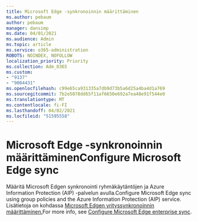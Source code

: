 ```yaml
---
title: Microsoft Edge -synkronoinnin määrittäminen
ms.author: pebaum
author: pebaum
manager: dansimp
ms.date: 04/01/2021
ms.audience: Admin
ms.topic: article
ms.service: o365-administration
ROBOTS: NOINDEX, NOFOLLOW
localization_priority: Priority
ms.collection: Adm_O365
ms.custom:
- "9137"
- "9004431"
ms.openlocfilehash: c99e65ca931335a7db9d73b5a6d25a4ba4d1a769
ms.sourcegitcommit: 7b2e5078dd65f11af6650e692a7ea48e91f544e0
ms.translationtype: MT
ms.contentlocale: fi-FI
ms.lasthandoff: 04/02/2021
ms.locfileid: "51595558"
---
```

# <a name="configure-microsoft-edge-sync"></a><span data-ttu-id="da7c4-102">Microsoft Edge -synkronoinnin määrittäminen</span><span class="sxs-lookup"><span data-stu-id="da7c4-102">Configure Microsoft Edge sync</span></span>

<span data-ttu-id="da7c4-103">Määritä Microsoft Edgen synkronointi ryhmäkäytäntöjen ja Azure Information Protection (AIP) -palvelun avulla.</span><span class="sxs-lookup"><span data-stu-id="da7c4-103">Configure Microsoft Edge sync using group policies and the Azure Information Protection (AIP) service.</span></span> <span data-ttu-id="da7c4-104">Lisätietoja on kohdassa [Microsoft Edgen yrityssynkronoinnin määrittäminen.](https://docs.microsoft.com/deployedge/microsoft-edge-enterprise-sync)</span><span class="sxs-lookup"><span data-stu-id="da7c4-104">For more info, see [Configure Microsoft Edge enterprise sync](https://docs.microsoft.com/deployedge/microsoft-edge-enterprise-sync).</span></span>